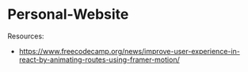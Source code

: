 # Personal-Website
Resources:
- https://www.freecodecamp.org/news/improve-user-experience-in-react-by-animating-routes-using-framer-motion/
